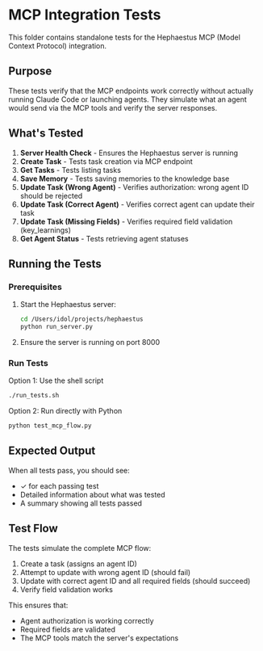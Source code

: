 # MCP Integration Tests

This folder contains standalone tests for the Hephaestus MCP (Model Context Protocol) integration.

## Purpose

These tests verify that the MCP endpoints work correctly without actually running Claude Code or launching agents. They simulate what an agent would send via the MCP tools and verify the server responses.

## What's Tested

1. **Server Health Check** - Ensures the Hephaestus server is running
2. **Create Task** - Tests task creation via MCP endpoint
3. **Get Tasks** - Tests listing tasks
4. **Save Memory** - Tests saving memories to the knowledge base
5. **Update Task (Wrong Agent)** - Verifies authorization: wrong agent ID should be rejected
6. **Update Task (Correct Agent)** - Verifies correct agent can update their task
7. **Update Task (Missing Fields)** - Verifies required field validation (key_learnings)
8. **Get Agent Status** - Tests retrieving agent statuses

## Running the Tests

### Prerequisites

1. Start the Hephaestus server:
   ```bash
   cd /Users/idol/projects/hephaestus
   python run_server.py
   ```

2. Ensure the server is running on port 8000

### Run Tests

Option 1: Use the shell script
```bash
./run_tests.sh
```

Option 2: Run directly with Python
```bash
python test_mcp_flow.py
```

## Expected Output

When all tests pass, you should see:
- ✓ for each passing test
- Detailed information about what was tested
- A summary showing all tests passed

## Test Flow

The tests simulate the complete MCP flow:
1. Create a task (assigns an agent ID)
2. Attempt to update with wrong agent ID (should fail)
3. Update with correct agent ID and all required fields (should succeed)
4. Verify field validation works

This ensures that:
- Agent authorization is working correctly
- Required fields are validated
- The MCP tools match the server's expectations